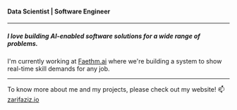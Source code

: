 #### Data Scientist | Software Engineer
______

##### I love building AI-enabled software solutions for a wide range of problems.

I'm currently working at [Faethm.ai](https://www.faethm.ai/) where we're building a system to show real-time skill demands for any job.

______

To know more about me and my projects, please check out my website!
📫 [zarifaziz.io](https://zarifaziz.io/)
